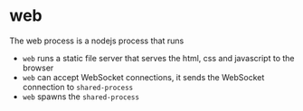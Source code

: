 # web

The web process is a nodejs process that runs

- `web` runs a static file server that serves the html, css and javascript to the browser
- `web` can accept WebSocket connections, it sends the WebSocket connection to `shared-process`
- `web` spawns the `shared-process`
